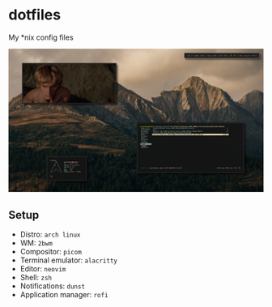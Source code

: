 # dotfiles

My \*nix config files

![desktop](Pictures/Screenshots/desktop11.png)

## Setup

- Distro: `arch linux`
- WM: `2bwm`
- Compositor: `picom`
- Terminal emulator: `alacritty`
- Editor: `neovim`
- Shell: `zsh`
- Notifications: `dunst`
- Application manager: `rofi`
